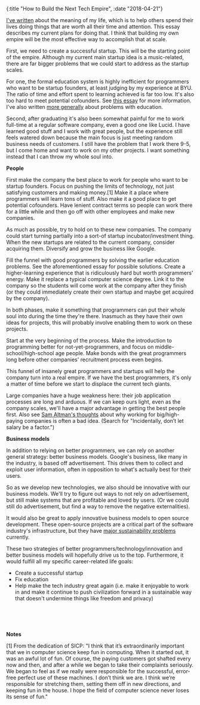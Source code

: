 {:title "How to Build the Next Tech Empire", :date "2018-04-21"}

[I've written](../dream/) about the meaning of my life, which is to help others
spend their lives doing things that are worth all their time and attention.
This essay describes my current plans for doing that. I think that building my
own empire will be the most effective way to accomplish that at scale.

First, we need to create a successful startup. This will be the
starting point of the empire. Although my current main startup idea is
a music-related, there are far bigger problems that we could start to
address as the startup scales.

For one, the formal education system is highly inefficient for
programmers who want to be startup founders, at least judging by my
experience at BYU. The ratio of time and effort spent to learning
achieved is far too low. It's also too hard to meet potential
cofounders. See [this essay](../byucs) for more information. I've also
written [more generally](../../2017/education/) about problems with
education.

Second, after graduating it's also been somewhat painful for me to
work full-time at a regular software company, even a good one like
Lucid. I have learned good stuff and I work with great people, but the
experience still feels watered down because the main focus is just
meeting random business needs of customers. I still have the problem
that I work there 9-5, but I come home and want to work on my other
projects. I want something instead that I can throw my whole soul
into.

**People**

First make the company the best place to work for people who want to
be startup founders. Focus on pushing the limits of technology, not
just satisfying customers and making money.[1] Make it a place where
programmers will learn tons of stuff. Also make it a good place to get
potential cofounders. Have lenient contract terms so people can work
there for a little while and then go off with other employees and make
new companies.

As much as possible, try to hold on to these new companies. The company could
start turning partially into a sort-of startup incubator/investment thing. When
the new startups are related to the current company, consider acquiring them.
Diversify and grow the business like Google.

Fill the funnel with good programmers by solving the earlier education problems.
See the aforementioned essay for possible solutions. Create a higher-learning
experience that is ridiculously hard but worth programmers' energy. Make it
replace a typical computer science degree. Link it to the company so the
students will come work at the company after they finish (or they could
immediately create their own startup and maybe get acquired by the company).

In both phases, make it something that programmers can put their whole soul into
during the time they're there. Inasmuch as they have their own ideas for
projects, this will probably involve enabling them to work on these projects.

Start at the very beginning of the process. Make the introduction to
programming better for not-yet-programmers, and focus on
middle-school/high-school age people. Make bonds with the great
programmers long before other companies' recruitment process even
begins.

This funnel of insanely great programmers and startups will help the company
turn into a real empire. If we have the best programmers, it's only a matter of
time before we start to displace the current tech giants.

Large companies have a huge weakness here: their job application processes are
long and arduous. If we can keep ours light, even as the company scales, we'll
have a major advantage in getting the best people first.
Also see [Sam Altman's
thoughts](https://blog.samaltman.com/advice-for-ambitious-19-year-olds) about
why working for big/high-paying companies is often a bad idea. (Search for
"Incidentally, don’t let salary be a factor.")

**Business models**

In addition to relying on better programmers, we
can rely on another general strategy: better business models.
Google's business, like many in the industry, is based off advertisement. This
drives them to collect and exploit user information, often in opposition to what's actually
best for their users.

So as we develop new technologies, we also should be innovative with
our business models. We'll try to figure out ways to not rely on advertisement,
but still make systems that are profitable and loved by users. (Or we could still do advertisement, but
find a way to remove the negative externalities).

It would also be great to apply innovative business models to open source
development. These open-source projects are a critical part of the software
industry's infrastructure, but they have [major sustainability
problems](https://www.fordfoundation.org/media/2976/roads-and-bridges-the-unseen-labor-behind-our-digital-infrastructure.pdf)
currently.

These two strategies of better programmers/technology/innovation and better
business models will hopefully drive us to the top. Furthermore, it would
fulfill all my specific career-related life goals:

- Create a successful startup
- Fix education
- Help make the tech industry great again (i.e. make it enjoyable to work in and
   make it continue to push civilization forward in a sustainable way that
   doesn't undermine things like freedom and privacy)


<br><br><br>

**Notes**

[1] From the dedication of SICP: "I think that it’s extraordinarily important
that we in computer science keep fun in computing. When it started out, it was
an awful lot of fun. Of course, the paying customers got shafted every now and
then, and after a while we began to take their complaints seriously. We began to
feel as if we really were responsible for the successful, error-free perfect use
of these machines. I don’t think we are. I think we’re responsible for
stretching them, setting them off in new directions, and keeping fun in the
house. I hope the field of computer science never loses its sense of fun."
